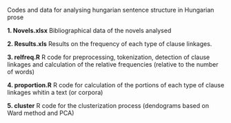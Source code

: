 Codes and data for analysing hungarian sentence structure in Hungarian prose

**1. Novels.xlsx**
Bibliographical data of the novels analysed

**2. Results.xls**
Results on the frequency of each type of clause linkages.

**3. relfreq.R**
R code for preprocessing, tokenization, detection of clause linkages and calculation of the relative frequencies (relative to the number of words)

**4. proportion.R**
R code for calculation of the portions of each type of clause linkages whitin a text (or corpora)

**5. cluster**
R code for the clusterization process (dendograms based on Ward method and PCA)
